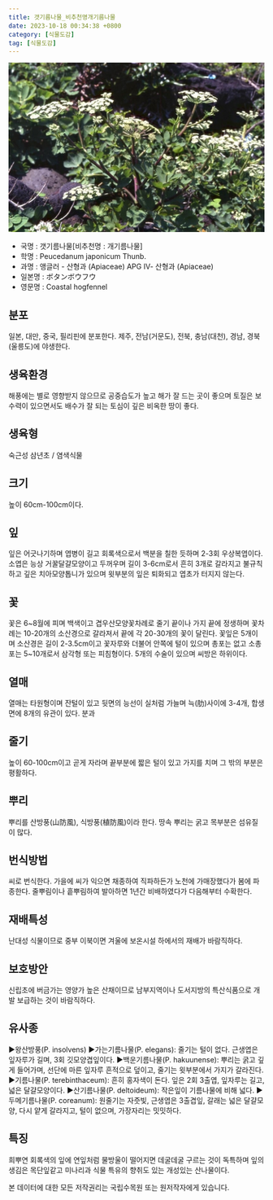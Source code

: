 ```yaml
---
title: 갯기름나물_비추천명개기름나물
date: 2023-10-18 00:34:38 +0800
category: [식물도감]
tag: [식물도감]
---
```




![갯기름나물[비추천명 : 개기름나물]](/assets/img/fileUpload/plants/basic/Umbelliferae/Peucedanum/8236/1_th2.JPG)
- 국명 : 갯기름나물[비추천명 : 개기름나물]
- 학명 : Peucedanum japonicum Thunb.
- 과명 : 앵글러 - 산형과 (Apiaceae) APG Ⅳ- 산형과 (Apiaceae)
- 일본명 : ボタンボウフウ
- 영문명 : Coastal hogfennel


## 분포
일본, 대만, 중국, 필리핀에 분포한다. 
제주, 전남(거문도), 전북, 충남(대천), 경남, 경북(울릉도)에 야생한다.
## 생육환경
해풍에는 별로 영향받지 않으므로 공중습도가 높고 해가 잘 드는 곳이 좋으며 토질은 보수력이 있으면서도 배수가 잘 되는 토심이 깊은 비옥한 땅이 좋다.
## 생육형
숙근성 삼년초 / 염색식물
## 크기
높이 60cm-100cm이다.
## 잎
잎은 어긋나기하며 엽병이 길고 회록색으로서 백분을 칠한 듯하며 2-3회 우상복엽이다. 소엽은 능상 거꿀달걀모양이고 두꺼우며 길이 3-6cm로서 흔히 3개로 갈라지고 불규칙하고 깊은 치아모양톱니가 있으며 윗부분의 잎은 퇴화되고 엽초가 터지지 않는다.
## 꽃
꽃은 6~8월에 피며 백색이고 겹우산모양꽃차례로 줄기 끝이나 가지 끝에 정생하며 꽃차례는 10-20개의 소산경으로 갈라져서 끝에 각 20-30개의 꽃이 달린다. 꽃잎은 5개이며 소산경은 길이 2-3.5cm이고 꽃자루와 더불어 안쪽에 털이 있으며 총포는 없고 소총포는 5~10개로서 삼각형 또는 피침형이다. 5개의 수술이 있으며 씨방은 하위이다.
## 열매
열매는 타원형이며 잔털이 있고 뒷면의 능선이 실처럼 가늘며 늑(肋)사이에 3-4개, 합생면에 8개의 유관이 있다. 분과
## 줄기
높이 60-100cm이고 곧게 자라며 끝부분에 짧은 털이 있고 가지를 치며 그 밖의 부분은 평활하다.
## 뿌리
뿌리를 산방풍(山防風), 식방풍(植防風)이라 한다. 땅속 뿌리는 굵고 목부분은 섬유질이 많다.
## 번식방법
씨로 번식한다. 가을에 씨가 익으면 채종하여 직파하든가 노천에 가매장했다가 봄에 파종한다. 줄뿌림이나 흩뿌림하여 발아하면 1년간 비배하였다가 다음해부터 수확한다.
## 재배특성
난대성 식물이므로 중부 이북이면 겨울에 보온시설 하에서의 재배가 바람직하다.
## 보호방안
신립초에 버금가는 영양가 높은 산채이므로 남부지역이나 도서지방의 특산식품으로 개발 보급하는 것이 바람직하다.
## 유사종
▶왕산방풍(P. insolvens)
▶가는기름나물(P. elegans): 줄기는 털이 없다. 근생엽은 잎자루가 길며, 3회 깃모양겹잎이다.
▶백운기름나물(P. hakuunense): 뿌리는 굵고 깊게 들어가며, 선단에 마른 잎자루 흔적으로 덮이고, 줄기는 윗부분에서 가지가 갈라진다. 
▶기름나물(P. terebinthaceum): 흔히 홍자색이 돈다. 잎은 2회 3출엽, 잎자루는 길고, 넓은 달걀모양이다. 
▶산기름나물(P. deltoideum): 작은잎이 기름나물에 비해 넓다.
▶두메기름나물(P. coreanum): 원줄기는 자줏빛, 근생엽은 3출겹잎, 갈래는 넓은 달걀모양, 다시 얕게 갈라지고, 털이 없으며, 가장자리는 밋밋하다.
## 특징
희뿌연 회록색의 잎에 연잎처럼 물방울이 떨어지면 데굴데굴 구르는 것이 독특하며 잎의 생김은 목단잎같고 미나리과 식물 특유의 향취도 있는 개성있는 산나물이다.






본 데이터에 대한 모든 저작권리는 국립수목원 또는 원저작자에게 있습니다.
